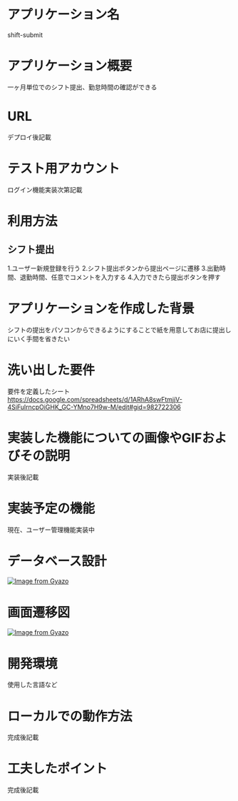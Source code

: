 # アプリケーション名
shift-submit

# アプリケーション概要
一ヶ月単位でのシフト提出、勤怠時間の確認ができる

# URL
デプロイ後記載

# テスト用アカウント
ログイン機能実装次第記載

# 利用方法
## シフト提出
1.ユーザー新規登録を行う
2.シフト提出ボタンから提出ページに遷移
3.出勤時間、退勤時間、任意でコメントを入力する
4.入力できたら提出ボタンを押す

## 
# アプリケーションを作成した背景
シフトの提出をパソコンからできるようにすることで紙を用意してお店に提出しにいく手間を省きたい
# 洗い出した要件
要件を定義したシート
https://docs.google.com/spreadsheets/d/1ARhA8swFtmjjV-4SiFulrncpOiGHK_GC-YMno7H9w-M/edit#gid=982722306
# 実装した機能についての画像やGIFおよびその説明
実装後記載

# 実装予定の機能
現在、ユーザー管理機能実装中
# データベース設計
[![Image from Gyazo](https://i.gyazo.com/221b720db4f3fdcdc5a6eea927a88e50.png)](https://gyazo.com/221b720db4f3fdcdc5a6eea927a88e50)

# 画面遷移図
[![Image from Gyazo](https://i.gyazo.com/3152537f0dfd7d861b8a44c0688a2abd.png)](https://gyazo.com/3152537f0dfd7d861b8a44c0688a2abd)

# 開発環境
使用した言語など

# ローカルでの動作方法
完成後記載

# 工夫したポイント
完成後記載